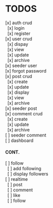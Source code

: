<h1>TODOS</h1>
[x] auth crud </br>
&ensp;[x] login</br>
&ensp;[x] register</br>
[x] user crud</br>
&ensp;[x] dispay</br>
&ensp;[x] view</br>
&ensp;[x] update</br>
&ensp;[x] archive</br>
[x] seeder user</br>
[x] forgot password</br>
[x] post crud</br>
&ensp;[x] create</br>
&ensp;[x] update</br>
&ensp;[x] display</br>
&ensp;[x] view</br>
&ensp;[x] archive</br>
[x] seeder post</br>
[x] comment crud</br>
&ensp;[x] create</br>
&ensp;[x] update</br>
&ensp;[x] archive</br>
[ ] seeder comment</br>
[ ] dashboard</br>
<h4>CONT.</h4>
[ ] follow</br>
&ensp;[ ] add following</br>
&ensp;[ ] display followers</br>
[ ] realtime</br>
&ensp;[ ] post</br>
&ensp;[ ] comment</br>
&ensp;[ ] like</br>
&ensp;[ ] follow</br>